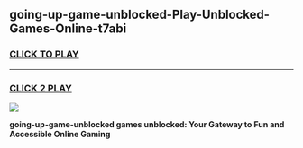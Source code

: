 
## going-up-game-unblocked-Play-Unblocked-Games-Online-t7abi
<h3>
<a href="https://premium76.site?title=going-up-game-unblocked&ref=24A">CLICK TO PLAY</a></h3>
<hr>

<h3>
<a href="https://premium76.site?title=going-up-game-unblocked&ref=24A">CLICK 2 PLAY</a>
  
</h3>

<a href="https://premium76.site?title=going-up-game-unblocked&ref=24A"><img src="https://clearcache.store/games.png"></a>


**going-up-game-unblocked games unblocked: Your Gateway to Fun and Accessible Online Gaming**
